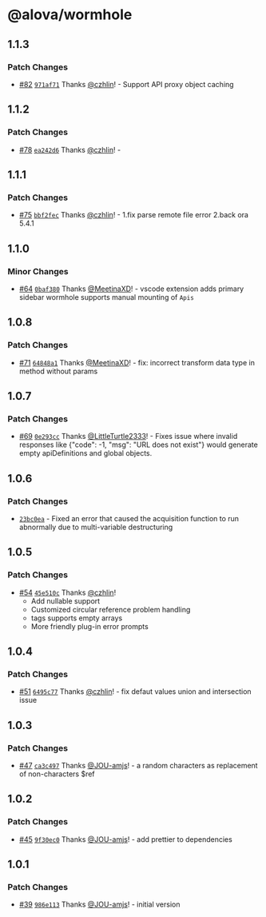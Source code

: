 # @alova/wormhole

## 1.1.3

### Patch Changes

- [#82](https://github.com/alovajs/devtools/pull/82) [`971af71`](https://github.com/alovajs/devtools/commit/971af71ee95e5a5a99035587df86ccb67ad510d6) Thanks [@czhlin](https://github.com/czhlin)! - Support API proxy object caching

## 1.1.2

### Patch Changes

- [#78](https://github.com/alovajs/devtools/pull/78) [`ea242d6`](https://github.com/alovajs/devtools/commit/ea242d610b13958a69c342a5d3206ceff9ec4310) Thanks [@czhlin](https://github.com/czhlin)! -

## 1.1.1

### Patch Changes

- [#75](https://github.com/alovajs/devtools/pull/75) [`bbf2fec`](https://github.com/alovajs/devtools/commit/bbf2fec7202576a619ae224bdba50f0421410c7b) Thanks [@czhlin](https://github.com/czhlin)! - 1.fix parse remote file error
  2.back ora 5.4.1

## 1.1.0

### Minor Changes

- [#64](https://github.com/alovajs/devtools/pull/64) [`0baf380`](https://github.com/alovajs/devtools/commit/0baf380ec36c9bfef9e7b7b9b7568beda3e3909b) Thanks [@MeetinaXD](https://github.com/MeetinaXD)! - vscode extension adds primary sidebar
  wormhole supports manual mounting of `Apis`

## 1.0.8

### Patch Changes

- [#71](https://github.com/alovajs/devtools/pull/71) [`64848a1`](https://github.com/alovajs/devtools/commit/64848a1275dedc79ddda27c36ddefa0e64301a6c) Thanks [@MeetinaXD](https://github.com/MeetinaXD)! - fix: incorrect transform data type in method without params

## 1.0.7

### Patch Changes

- [#69](https://github.com/alovajs/devtools/pull/69) [`0e293cc`](https://github.com/alovajs/devtools/commit/0e293cc4e5f76099b5287ad1f4a62c94f43482c3) Thanks [@LittleTurtle2333](https://github.com/LittleTurtle2333)! - Fixes issue where invalid responses like {"code": -1, "msg": "URL does not exist"} would generate empty apiDefinitions and global objects.

## 1.0.6

### Patch Changes

- [`23bc0ea`](https://github.com/alovajs/devtools/commit/23bc0eac517f2277f1580c486870d9719edaac5a) - Fixed an error that caused the acquisition function to run abnormally due to multi-variable destructuring

## 1.0.5

### Patch Changes

- [#54](https://github.com/alovajs/devtools/pull/54) [`45e510c`](https://github.com/alovajs/devtools/commit/45e510c5eb8bc242c821070ca4bf993eafa88f39) Thanks [@czhlin](https://github.com/czhlin)!
  - Add nullable support
  - Customized circular reference problem handling
  - tags supports empty arrays
  - More friendly plug-in error prompts

## 1.0.4

### Patch Changes

- [#51](https://github.com/alovajs/devtools/pull/51) [`6495c77`](https://github.com/alovajs/devtools/commit/6495c77d9885dbf04008c40ddefaa526be88e130) Thanks [@czhlin](https://github.com/czhlin)! - fix defaut values union and intersection issue

## 1.0.3

### Patch Changes

- [#47](https://github.com/alovajs/devtools/pull/47) [`ca3c497`](https://github.com/alovajs/devtools/commit/ca3c497a808ee6ab927942a04d698d765ee6fec7) Thanks [@JOU-amjs](https://github.com/JOU-amjs)! - a random characters as replacement of non-characters $ref

## 1.0.2

### Patch Changes

- [#45](https://github.com/alovajs/devtools/pull/45) [`9f30ec0`](https://github.com/alovajs/devtools/commit/9f30ec0b9abc6095d5f1ea94433daf5fa8da6200) Thanks [@JOU-amjs](https://github.com/JOU-amjs)! - add prettier to dependencies

## 1.0.1

### Patch Changes

- [#39](https://github.com/alovajs/devtools/pull/39) [`986e113`](https://github.com/alovajs/devtools/commit/986e113dbd1fa9f1096c861973b7f704258d9343) Thanks [@JOU-amjs](https://github.com/JOU-amjs)! - initial version
